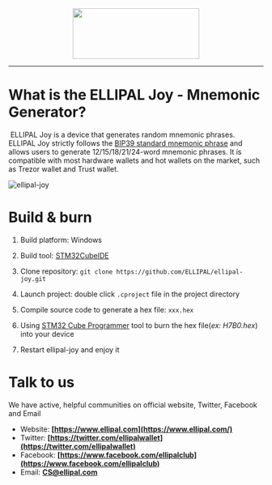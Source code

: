 <div align="center">
  <img src="https://cdn.shopify.com/s/files/1/0031/5765/5641/files/ee380120_150x.png?v=1631347223" width="250" height="100" />
</div> 
  <hr height="0.5px" />

# What is the ELLIPAL Joy - Mnemonic Generator?

​    	ELLIPAL Joy is a device that generates random mnemonic phrases. ELLIPAL Joy strictly follows the [BIP39 standard mnemonic phrase](https://www.ellipal.com/blogs/support/mnemonic-generation) and allows users to generate 12/15/18/21/24-word mnemonic phrases. It is compatible with most hardware wallets and hot wallets on the market, such as Trezor wallet and Trust wallet.

![ellipal-joy](https://i.shgcdn.com/fdce86ef-d924-4c01-9fe4-55ff74534229/-/format/auto/-/preview/3000x3000/-/quality/lighter/)



# Build & burn

1. Build platform: Windows

2. Build tool: [STM32CubeIDE](https://www.st.com/en/development-tools/stm32cubeide.html#get-software)

3. Clone repository: `git clone https://github.com/ELLIPAL/ellipal-joy.git`

4. Launch project: double click `.cproject` file in the project directory

5. Compile source code to generate a hex file: `xxx.hex`

6. Using [STM32 Cube Programmer](https://www.st.com/en/development-tools/stm32cubeprog.html) tool to burn the hex file(*ex: H7B0.hex*) into your device

7. Restart ellipal-joy and enjoy it



# Talk to us

We have active, helpful communities on official website, Twitter, Facebook and Email

- Website: **[https://www.ellipal.com](https://www.ellipal.com/)**
- Twitter: **[https://twitter.com/ellipalwallet](https://twitter.com/ellipalwallet)**
- Facebook: **[https://www.facebook.com/ellipalclub](https://www.facebook.com/ellipalclub)**
- Email: **[CS@ellipal.com](mailto:CS@ellipal.com)**
